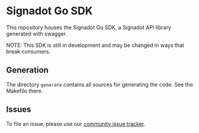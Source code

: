 # Signadot Go SDK

This repository houses the Signadot Go SDK, a Signadot API library
generated with swagger.

NOTE: This SDK is still in development and may be changed in ways that break consumers.

## Generation

The directory `generate` contains all sources for generating the code.
See the Makefile there.

## Issues

To file an issue, please use our [community issue tracker](https://github.com/signadot/community/issues).


